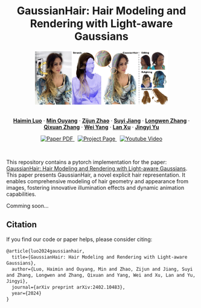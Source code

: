 <!-- PROJECT LOGO -->
<br />
<p align="center">

  <h1 align="center">GaussianHair: Hair Modeling and Rendering with Light-aware Gaussians </h1>

  <p align="center">
    <img src="medias/teaser.jpg" alt="Logo" width="70%">
  </p>
  <p align="center">
    <!-- ICCP, 2021 -->
    <br />
    <a href="https://HaiminLuo.github.io"><strong>Haimin Luo</strong></a>
    ·
    <a href=""><strong>Min Ouyang</strong></a>
    ·
    <a href=""><strong>Zijun Zhao</strong></a>
    ·
    <a href="https://suezjiang.github.io/"><strong>Suyi Jiang</strong></a>
    ·
    <a href="https://zhanglongwen.com/"><strong>Longwen Zhang</strong></a> 
    ·
    <a href="https://vic.shanghaitech.edu.cn/vrvc/en/people/qixuan-zhang/"><strong>Qixuan Zhang</strong></a>
    ·
    <a href="https://github.com/weiyang-hust"><strong>Wei Yang</strong></a>
    ·
    <a href="http://xu-lan.com/"><strong>Lan Xu</strong></a>
    ·
    <a href="http://www.yu-jingyi.com/cv/"><strong>Jingyi Yu</strong></a>
  </p>

  <p align="center">
    <!-- <a href="https://pytorch.org/get-started/locally/"><img alt="PyTorch" src="https://img.shields.io/badge/PyTorch-ee4c2c?logo=pytorch&logoColor=white"></a><br><br> -->
    <a href='https://arxiv.org/abs/2402.10483'>
      <img src='https://img.shields.io/badge/Paper-PDF-green?style=flat&logo=arXiv&logoColor=green' alt='Paper PDF'>
    </a>
    <a href='https://haiminluo.github.io/publication/gaussianhair/' style='padding-left: 0.5rem;'>
      <img src='https://img.shields.io/badge/Project-Page-blue?style=flat&logo=Google%20chrome&logoColor=blue' alt='Project Page'>
    <a href='https://haiminluo.github.io/publication/gaussianhair/' style='padding-left: 0.5rem;'>
      <img src='https://img.shields.io/badge/Youtube-Video-red?style=flat&logo=youtube&logoColor=red' alt='Youtube Video'>
    </a>
  </p>
</p>

<br />

This repository contains a pytorch implementation for the paper: [GaussianHair: Hair Modeling and Rendering with Light-aware Gaussians](https://arxiv.org/abs/2402.10483). This paper presents GaussianHair, a novel explicit hair representation. It enables comprehensive modeling of hair geometry and appearance from images, fostering innovative illumination effects and dynamic animation capabilities.

Comming soon...


## Citation
If you find our code or paper helps, please consider citing:
```
@article{luo2024gaussianhair,
  title={GaussianHair: Hair Modeling and Rendering with Light-aware Gaussians},
  author={Luo, Haimin and Ouyang, Min and Zhao, Zijun and Jiang, Suyi and Zhang, Longwen and Zhang, Qixuan and Yang, Wei and Xu, Lan and Yu, Jingyi},
  journal={arXiv preprint arXiv:2402.10483},
  year={2024}
}
```